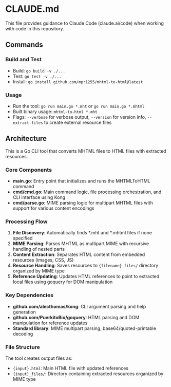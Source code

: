 # CLAUDE.md

This file provides guidance to Claude Code (claude.ai/code) when working with code in this repository.

## Commands

### Build and Test
- Build: `go build -v ./...`
- Test: `go test -v ./...`
- Install: `go install github.com/mpr1255/mhtml-to-html@latest`

### Usage
- Run the tool: `go run main.go *.mht` or `go run main.go *.mhtml`
- Built binary usage: `mhtml-to-html *.mht`
- Flags: `--verbose` for verbose output, `--version` for version info, `--extract-files` to create external resource files

## Architecture

This is a Go CLI tool that converts MHTML files to HTML files with extracted resources.

### Core Components

- **main.go**: Entry point that initializes and runs the MHTMLToHTML command
- **cmd/cmd.go**: Main command logic, file processing orchestration, and CLI interface using Kong
- **cmd/parse.go**: MIME parsing logic for multipart MHTML files with support for various content encodings

### Processing Flow

1. **File Discovery**: Automatically finds *.mht and *.mhtml files if none specified
2. **MIME Parsing**: Parses MHTML as multipart MIME with recursive handling of nested parts
3. **Content Extraction**: Separates HTML content from embedded resources (images, CSS, JS)
4. **Resource Handling**: Saves resources to `{filename}_files/` directory organized by MIME type
5. **Reference Updating**: Updates HTML references to point to extracted local files using goquery for DOM manipulation

### Key Dependencies

- **github.com/alecthomas/kong**: CLI argument parsing and help generation
- **github.com/PuerkitoBio/goquery**: HTML parsing and DOM manipulation for reference updates
- **Standard library**: MIME multipart parsing, base64/quoted-printable decoding

### File Structure

The tool creates output files as:
- `{input}.html`: Main HTML file with updated references
- `{input}_files/`: Directory containing extracted resources organized by MIME type